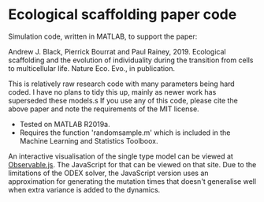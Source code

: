 # Ecological scaffolding paper code

Simulation code, written in MATLAB, to support the paper: 

Andrew J. Black, Pierrick Bourrat and Paul Rainey, 2019. 
Ecological scaffolding and the evolution of individuality during the transition from cells to multicellular life.
Nature Eco. Evo., in publication.

This is relatively raw research code with many parameters being hard coded. I have no plans to tidy this up, mainly as newer work has superseded these models.s
If you use any of this code, please cite the above paper and note the requirements of the MIT license. 

- Tested on MATLAB R2019a.
- Requires the function 'randomsample.m' which is included in the Machine Learning and Statistics Toolboox.

An interactive visualisation of the single type model can be viewed at [Observable.js](https://observablehq.com/@andxblack/nested-darwinian-populations). The JavaScript for that can be viewed on that site. Due to the limitations of the ODEX solver, the JavaScript version uses an approximation for generating the mutation times that doesn't generalise well when extra variance is added to the dynamics.
